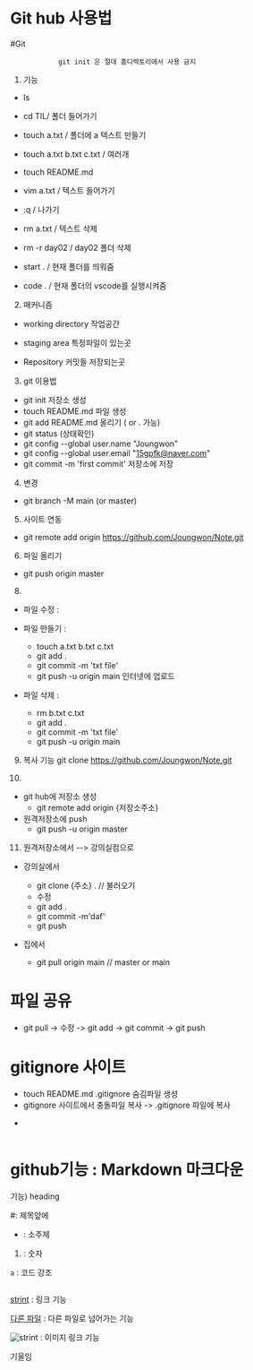 # Git hub 사용법

#Git

                git init 은 절대 홈디렉토리에서 사용 금지
  
1. 기능 

  - ls
  - cd TIL/          폴더 들어가기

  - touch a.txt   / 폴더에 a 텍스트 만들기
  - touch a.txt b.txt c.txt   / 여러개
  - touch README.md

  - vim a.txt        / 텍스트 들어가기
  - :q                / 나가기
  - rm a.txt         / 텍스트 삭제
  - rm -r day02    / day02 폴더 삭제

  - start .           / 현재 폴더를 띄워줌
  - code .          / 현재 폴더의 vscode를 실행시켜줌



2. 매커니즘 

  - working directory 작업공간

  - staging area 특정파일이 있는곳

  - Repository 커밋들 저장되는곳

3. git 이용법

 - git init         저장소 생성
 - touch README.md       파일 생성
 - git add README.md       올리기 ( or . 가능)
 - git status                                 (상태확인)
 - git config --global user.name "Joungwon"
 - git config --global user.email "15gpfk@naver.com"
 - git commit -m 'first commit'        저장소에 저장

4. 변경
 - git branch -M main          (or master) 


5. 사이트 연동
 - git remote add origin https://github.com/Joungwon/Note.git


6. 파일 올리기
 - git push origin master          


8. 
- 파일 수정 :


- 파일 만들기 :
  -  touch a.txt b.txt c.txt
  -  git add .
  -  git commit -m 'txt file'
  -  git push -u origin main    인터넷에 업로드


- 파일 삭제 :
  -  rm b.txt c.txt
  -  git add .
  -  git commit -m 'txt file'
  -  git push -u origin main



9. 복사 기능  git clone https://github.com/Joungwon/Note.git



10. 
- git hub에 저장소 생성
    - git remote add origin {저장소주소}
- 원격저장소에 push
    - git push -u origin master




11. 원격저장소에서 --> 강의실컴으로

- 강의실에서
  - git clone {주소} .      // 불러오기
  - 수정
  - git add .
  - git commit -m'daf'
  - git push

- 집에서
  - git pull origin main            // master  or main



# 파일 공유
- git pull -> 수정 -> git add -> git commit -> git push

# gitignore 사이트  
- touch README.md .gitignore     숨김파일 생성
- gitignore 사이트에서 충돌파일 복사 -> .gitignore 파일에 복사
-  ``` add 하기전에 



# github기능  :  Markdown 마크다운 

기능) heading

  #: 제목앞에
  - : 소주제
  1. : 숫자

  `a` : 코드 강조

  ``` : 코드 강조2
  ```

  [strint](url)  : 링크 기능

  [다른 파일](../afolder/other.md)   : 다른 파일로 넘어가는 기능

  ![strint](img_url)   : 이미지 링크 기능
 
  기울임
